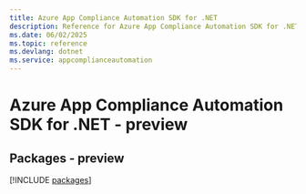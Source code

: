 ```yaml
---
title: Azure App Compliance Automation SDK for .NET
description: Reference for Azure App Compliance Automation SDK for .NET
ms.date: 06/02/2025
ms.topic: reference
ms.devlang: dotnet
ms.service: appcomplianceautomation
---
```

# Azure App Compliance Automation SDK for .NET - preview
## Packages - preview
[!INCLUDE [packages](app-compliance-automation-index.md)]